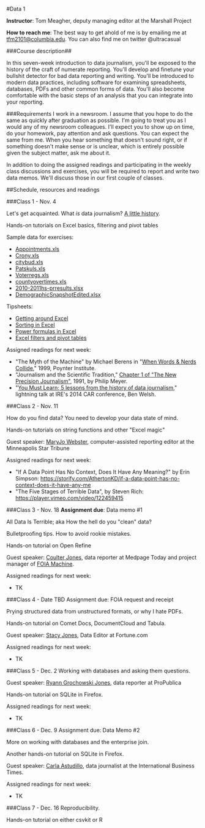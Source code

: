 #Data 1

**Instructor**: Tom Meagher, deputy managing editor at the Marshall Project

**How to reach me**: The best way to get ahold of me is by emailing me at tfm2101@columbia.edu. You can also find me on twitter @ultracasual


###Course description##

In this seven-week introduction to data journalism, you'll be exposed to the history of the craft of numerate reporting.
You'll develop and finetune your bullshit detector for bad data reporting and writing. You'll be introduced to modern data practices, including software for examining spreadsheets, databases, PDFs and other common forms of data.
You'll also become comfortable with the basic steps of an analysis that you can integrate into your reporting.

###Requirements
I work in a newsroom. I assume that you hope to do the same as quickly after graduation as possible. I'm going to treat you as I would any of my newsroom colleagues. I'll expect you to show up on time, do your homework, pay attention and ask questions. You can expect the same from me.
When you hear something that doesn't sound right, or if something doesn't make sense or is unclear, which is entirely possible given the subject matter, ask me about it.

In addition to doing the assigned readings and participating in the weekly class discussions and exercises, you will be required to report and write two data memos. We'll discuss those in our first couple of classes.

##Schedule, resources and readings

###Class 1 - Nov. 4

Let's get acquainted. What *is* data journalism? [A little history](https://www.haikudeck.com/p/GWP9Ol8aZw).

Hands-on tutorials on Excel basics, filtering and pivot tables

Sample data for exercises:
* [Appointments.xls](http://www.tommeagher.com/files/data/3appointmentsclass.xls)
* [Crony.xls](http://www.tommeagher.com/files/data/8crony.xls)
* [citybud.xls](http://www.tommeagher.com/files/data/10citybud.xls)
* [Patskuls.xls](http://www.tommeagher.com/files/data/1patskuls.xls)
* [Voterregs.xls](http://www.tommeagher.com/files/data/2voter-regs.xls)
* [countyovertimes.xls](http://www.tommeagher.com/files/data/3county-overtimes.xls)
* [2010-2011hs-prresults.xlsx](http://www.tommeagher.com/files/data/2010-2011hs-prresults.xlsx)
* [DemographicSnapshotEdited.xlsx](http://www.tommeagher.com/files/data/demographicsnapshot2012public.csv)

Tipsheets:

* [Getting around Excel](http://www.tommeagher.com/files/tips/xlgetaround.doc)
* [Sorting in Excel](http://www.tommeagher.com/files/tips/xlsort.doc)
* [Power formulas in Excel](http://www.tommeagher.com/files/tips/xlpowerformula.doc)
* [Excel filters and pivot tables](http://data.nicar.org/training/NBC4/Handouts/xlpivot_updated.pdf)

Assigned readings for next week:

* "The Myth of the Machine" by Michael Berens in "[When Words & Nerds Collide](https://s3.amazonaws.com/s3.documentcloud.org/documents/757701/nerds-and-words.pdf)," 1999, Poynter Institute.
* "Journalism and the Scientific Tradition," [Chapter 1 of "The New Precision Journalism"](https://www.unc.edu/~pmeyer/book/Chapter1.htm), 1991, by Philip Meyer.
* "[You Must Learn; 5 lessons from the history of data journalism](https://vimeo.com/92782667)," lightning talk at IRE's 2014 CAR conference, Ben Welsh.

###Class 2 - Nov. 11

How do you find data? You need to develop your data state of mind.

Hands-on tutorials on string functions and other "Excel magic"

Guest speaker: [MaryJo Webster](https://twitter.com/maryjowebster), computer-assisted reporting editor at the Minneapolis Star Tribune

Assigned readings for next week:

* "If A Data Point Has No Context, Does It Have Any Meaning?" by Erin Simpson: https://storify.com/AthertonKD/if-a-data-point-has-no-context-does-it-have-any-me
* "The Five Stages of Terrible Data", by Steven Rich: https://player.vimeo.com/video/122459415

###Class 3 - Nov. 18
**Assignment due**: Data memo #1

All Data Is Terrible; aka How the hell do you "clean" data?

Bulletproofing tips. How to avoid rookie mistakes.

Hands-on tutorial on Open Refine

Guest speaker: [Coulter Jones](https://twitter.com/coulterjones), data reporter at Medpage Today and project manager of [FOIA Machine](https://www.foiamachine.org/).

Assigned readings for next week:
*  TK

###Class 4 - Date TBD
Assignment due: FOIA request and receipt

Prying structured data from unstructured formats, or why I hate PDFs.

Hands-on tutorial on Comet Docs, DocumentCloud and Tabula.

Guest speaker: [Stacy Jones](https://twitter.com/stacyannj), Data Editor at Fortune.com

Assigned readings for next week:
*  TK

###Class 5 - Dec. 2
Working with databases and asking them questions.

Guest speaker: [Ryann Grochowski Jones](http://twitter.com/ryanngro), data reporter at ProPublica

Hands-on tutorial on SQLite in Firefox.

Assigned readings for next week:
*  TK

###Class 6 - Dec. 9
Assignment due: Data Memo #2

More on working with databases and the enterprise join.

Another hands-on tutorial on SQLite in Firefox.

Guest speaker: [Carla Astudillo](https://twitter.com/carla_astudi), data journalist at the International Business Times.

Assigned readings for next week:
*  TK

###Class 7 - Dec. 16
Reproducibility.

Hands-on tutorial on either csvkit or R